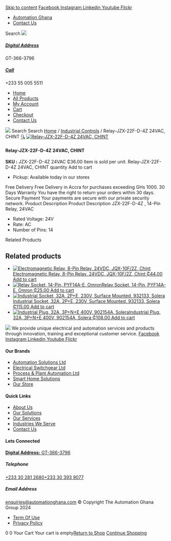 [Skip to content](https://store.automationghana.com/product/relay-jzx-22f-d-4z-24vac-chint/#content)
[ Facebook ](https://www.facebook.com/automationgh/) [ Instagram ](https://www.instagram.com/automationgh/) [ Linkedin ](https://www.linkedin.com/company/the-automation-ghana-limited/) [ Youtube ](https://www.youtube.com/channel/UCurrRDUSm5oIW39VXjn1u0w) [ Flickr ](https://www.flickr.com/photos/181794037@N07/)
  * [ Automation Ghana ](https://automationghana.com)
  * [ Contact Us ](https://store.automationghana.com/contact/)


Search
[ ![](https://store.automationghana.com/wp-content/uploads/2024/04/Website-TAGG-Logo-BLUE.png) ](https://store.automationghana.com/)
[ ](https://maps.app.goo.gl/m4xeaagWCNbLk4jM6)
#####  [ Digital Address ](https://maps.app.goo.gl/m4xeaagWCNbLk4jM6)
GT-366-3796 
[ ](tel:+233550055511)
#####  [ Call ](tel:+233550055511)
+233 55 005 5511 
  * [Home](https://store.automationghana.com/)
  * [All Products](https://store.automationghana.com/shop/)
  * [My Account](https://store.automationghana.com/my-account/)
  * [Cart](https://store.automationghana.com/cart/)
  * [Checkout](https://store.automationghana.com/checkout/)
  * [Contact Us](https://store.automationghana.com/contact/)


[![](https://store.automationghana.com/wp-content/uploads/2024/04/AutomationGhana_logo_white.png)](https://store.automationghana.com)
Search
Search
[Home](https://store.automationghana.com) / [Industrial Controls](https://store.automationghana.com/product-category/industrial-controls/) / Relay-JZX-22F-D-4Z 24VAC, CHINT
[🔍](https://store.automationghana.com/product/relay-jzx-22f-d-4z-24vac-chint/)
[![Relay-JZX-22F-D-4Z 24VAC, CHINT](https://store.automationghana.com/wp-content/uploads/2020/04/14-Pin-Relay-JZX-22F-D-4Z-12VDC-Chint-600x600.jpg)](https://store.automationghana.com/wp-content/uploads/2020/04/14-Pin-Relay-JZX-22F-D-4Z-12VDC-Chint.jpg)
####  Relay-JZX-22F-D-4Z 24VAC, CHINT 
**SKU :** JZX-22F-D-4Z 24VAC 
₵36.00
Item is sold per unit.
Relay-JZX-22F-D-4Z 24VAC, CHINT quantity
Add to cart
  * Pickup: Available today in our stores


Free Delivery 
Free Delivery in Accra for purchases exceeding GHs 1000. 
30 Days Warranty 
You have the right to return your orders within 30 days. 
Secure Payment 
Your payments are secure with our private security network. 
Product Description
Product Description
JZX-22F-D-4Z , 14-Pin Relay, 24VAC 
  * Rated Voltage: 24V
  * Rate: AC
  * Number of Pins: 14


Related Products 
## Related products
  * [![Electromagnetic Relay, 8-Pin Relay, 24VDC, JQX-10F/2Z, Chint](https://store.automationghana.com/wp-content/uploads/2020/04/11-Pin-Relay-JQX-10F_3Z-220VAC-Chint-2-300x300.jpg)Electromagnetic Relay, 8-Pin Relay, 24VDC, JQX-10F/2Z, Chint ₵44.00 ](https://store.automationghana.com/product/8-pin-relay-jqx-10f-2z-24vdc-chint/)
[Add to cart](https://store.automationghana.com/product/relay-jzx-22f-d-4z-24vac-chint/?add-to-cart=1604)
  * [![Relay Socket, 14-Pin, PYF14A-E, Omron](https://store.automationghana.com/wp-content/uploads/2020/04/14-Pin-Relay-Socket-PTF14A-E-Omron.jpg)Relay Socket, 14-Pin, PYF14A-E, Omron ₵25.00 ](https://store.automationghana.com/product/14-pin-relay-socket-pyf14a-e-omron/)
[Add to cart](https://store.automationghana.com/product/relay-jzx-22f-d-4z-24vac-chint/?add-to-cart=1598)
  * [![Industrial Socket, 32A, 2P+E, 230V, Surface Mounted, 932133, Solera](https://store.automationghana.com/wp-content/uploads/2020/04/932133.png)Industrial Socket, 32A, 2P+E, 230V, Surface Mounted, 932133, Solera ₵115.00 ](https://store.automationghana.com/product/surface-mounted-socket-932133-solera/)
[Add to cart](https://store.automationghana.com/product/relay-jzx-22f-d-4z-24vac-chint/?add-to-cart=1536)
  * [![Industrial Plug, 32A, 3P+N+E 400V, 902154A, Solera](https://store.automationghana.com/wp-content/uploads/2020/04/902154A.png)Industrial Plug, 32A, 3P+N+E 400V, 902154A, Solera ₵108.00 ](https://store.automationghana.com/product/industrial-plug-902154a-solera/)
[Add to cart](https://store.automationghana.com/product/relay-jzx-22f-d-4z-24vac-chint/?add-to-cart=1511)


![](https://store.automationghana.com/wp-content/uploads/2024/04/AutomationGhana_logo_white.png)
We provide unique electrical and automation services and products through innovation, training and exceptional customer service.
[ Facebook ](https://www.facebook.com/automationgh/) [ Instagram ](https://www.instagram.com/automationgh/) [ Linkedin ](https://www.linkedin.com/company/the-automation-ghana-limited/) [ Youtube ](https://www.youtube.com/channel/UCurrRDUSm5oIW39VXjn1u0w) [ Flickr ](https://www.flickr.com/photos/181794037@N07/)
#### Our Brands
  * [ Automation Solutions Ltd ](https://store.automationghana.com/product/relay-jzx-22f-d-4z-24vac-chint/)
  * [ Electrical Switchgear Ltd ](https://store.automationghana.com/product/relay-jzx-22f-d-4z-24vac-chint/)
  * [ Process & Plant Automation Ltd ](https://store.automationghana.com/product/relay-jzx-22f-d-4z-24vac-chint/)
  * [ Smart Home Solutions ](https://store.automationghana.com/product/relay-jzx-22f-d-4z-24vac-chint/)
  * [ Our Store ](https://store.automationghana.com/product/relay-jzx-22f-d-4z-24vac-chint/)


#### Quick Links
  * [ About Us ](https://store.automationghana.com/product/relay-jzx-22f-d-4z-24vac-chint/)
  * [ Our Solutions ](https://store.automationghana.com/product/relay-jzx-22f-d-4z-24vac-chint/)
  * [ Our Services ](https://store.automationghana.com/product/relay-jzx-22f-d-4z-24vac-chint/)
  * [ Industries We Serve ](https://store.automationghana.com/product/relay-jzx-22f-d-4z-24vac-chint/)
  * [ Contact Us ](https://store.automationghana.com/product/relay-jzx-22f-d-4z-24vac-chint/)


#### Lets Connected
[**Digital Address:** GT-366-3796](https://maps.app.goo.gl/m4xeaagWCNbLk4jM6)
#####  Telephone 
[ +233 30 281 2680](tel:+233302812680)[+233 30 393 9077](https://store.automationghana.com/product/relay-jzx-22f-d-4z-24vac-chint/+233303939077)
#####  Email Address 
enquiries@automationghana.com 
© Copyright The Automation Ghana Group 2024
  * [ Term Of Use ](https://store.automationghana.com/product/relay-jzx-22f-d-4z-24vac-chint/)
  * [ Privacy Policy ](https://store.automationghana.com/product/relay-jzx-22f-d-4z-24vac-chint/)


0
0
Your Cart
Your cart is empty[Return to Shop](https://store.automationghana.com/shop/)
[Continue Shopping](https://store.automationghana.com/product/relay-jzx-22f-d-4z-24vac-chint/)
